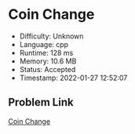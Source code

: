 # Coin Change

- Difficulty: Unknown
- Language: cpp
- Runtime: 128 ms
- Memory: 10.6 MB
- Status: Accepted
- Timestamp: 2022-01-27 12:52:07

## Problem Link
[Coin Change](https://leetcode.com/problems/coin-change)

